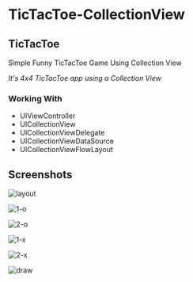 # TicTacToe-CollectionView

## TicTacToe

Simple Funny TicTacToe Game Using Collection View

*It's 4x4 TicTacToe app using a Collection View*

### Working With

* UIViewController
* UICollectionView
* UICollectionViewDelegate
* UICollectionViewDataSource
* UICollectionViewFlowLayout

## Screenshots

![layout](https://user-images.githubusercontent.com/81278594/123742110-c8de4200-d8c8-11eb-8bd7-003c357a936e.png)

![1-o](https://user-images.githubusercontent.com/81278594/123742087-c2e86100-d8c8-11eb-97cf-b4066e0ea36b.png)

![2-o](https://user-images.githubusercontent.com/81278594/123742104-c7147e80-d8c8-11eb-8fea-02b0567053a9.png)

![1-x](https://user-images.githubusercontent.com/81278594/123742099-c5e35180-d8c8-11eb-8236-f3c1e0adddb8.png)

![2-x](https://user-images.githubusercontent.com/81278594/123742107-c7ad1500-d8c8-11eb-98e2-b45708a9d5b5.png)

![draw](https://user-images.githubusercontent.com/81278594/123742109-c845ab80-d8c8-11eb-8f8e-f525253530a2.png)
